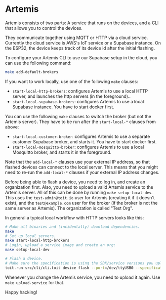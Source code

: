 # Artemis

Artemis consists of two parts:  A service that runs on the devices, and a CLI
that allows you to control the devices.

They communicate together using MQTT or HTTP via a cloud service.  Currently the
cloud service is AWS's IoT service or a Supabase instance.  On the ESP32, the
device keeps track of its device id after the initial flashing.

To configure your Artemis CLI to use our Supabase setup in the cloud, you can
use the following command:

``` sh
make add-default-brokers
```

If you want to work locally, use one of the following `make` clauses:
- `start-local-http-brokers`: configures Artemis to use a local HTTP server, and
  launches the http servers (in the foreground)..
- `start-local-supabase-brokers`: configures Artemis to use a local Supabase
  instance. You have to start docker first.

You can use the following `make` clauses to switch the broker (but not the
Artemis server). They have to be run after the `start-local-*` clauses from above:
- `start-local-customer-broker`: configures Artemis to use a separate customer
  Supabase broker, and starts it. You have to start docker first.
- `start-local-mosquitto-broker`: configures Artemis to use a local Mosquitto
  broker, and starts it in the foreground.

Note that the `add-local-*` clauses use your external IP address, so that
flashed devices can connect to the local server. This means that you might
need to re-run the `add-local-*` clauses if your external IP address changes.

Before being able to flash a device, you need to log in, and create an
organization first. Also, you need to upload a valid Artemis service to
the Artemis server. All of this can be done by running `make setup-local-dev`. This
uses the `test-admin@toit.io` user for Artemis (creating it if it doesn't
exist), and the `test@example.com` user for the broker (if the broker is
not the same server as Artemis). The organization is called "Test Org".

In general a typical local workflow with HTTP servers looks like this:

``` sh
# Make all binaries and (incidentally) download dependencies.
make
# Set up local servers.
make start-local-http-brokers
# Login, upload a service image and create an org:
make setup-local-dev

# Flash a device.
# Make sure the specification is using the SDK/service versions you uploaded in the previous step.
toit.run src/cli/cli.toit device flash --port=/dev/ttyUSB0 --specification some_specification.json
```

Whenever you change the Artemis service, you need to upload it again. Use
`make upload-service` for that.

Happy hacking!
